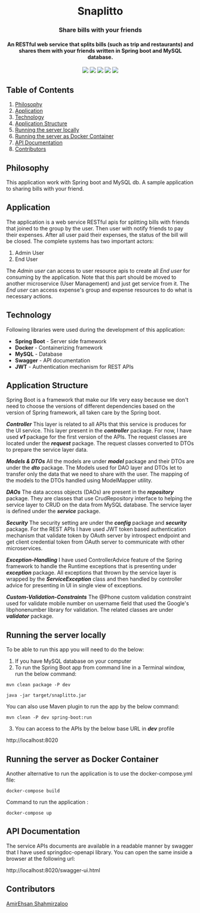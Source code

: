 <h1 align="center">
  <br>
  Snaplitto
  <br>
</h1>
<h3 align="center">Share bills with your friends</h3>
<h4 align="center">An RESTful web service that splits bills (such as trip and restaurants) and shares them with your friends written in Spring boot and MySQL database.</h4>
<p align="center">
    <a alt="Java">
        <img src="https://img.shields.io/badge/Java-v11-red.svg">
    </a>
    <a alt="Spring Boot">
        <img src="https://img.shields.io/badge/Spring%20Boot-v2.5.1-magenta.svg" />
    </a>
    <a alt="MySQL">
        <img src="https://img.shields.io/badge/MySQL-v8.0.23-white.svg" />
    </a>
    <a alt="Docker">
        <img src="https://img.shields.io/badge/Docker-v20-cyan.svg" />
    </a>
    <a alt="Swagger">
        <img src="https://img.shields.io/badge/Swagger-v3-blue.svg" />
    </a>
</p>

## Table of Contents ##
1. [Philosophy](#Philosophy)
2. [Application](#Application)
3. [Technology](#Technology)
4. [Application Structure](#Application-Structure)
5. [Running the server locally](#Running-the-server-locally)
6. [Running the server as Docker Container](#Running-the-server-as-Docker-Container)
7. [API Documentation](#API-Documentation)
8. [Contributors](#Contributors)

## Philosophy ##
This application work with Spring boot and MySQL db. A sample application to sharing bills with your friend.

## Application ##
The application is a web service RESTful apis for splitting bills with friends that joined to the group by the user. Then user with notify friends to pay their expenses. After all user paid their expenses, the status of the bill will be closed.
The complete systems has two important actors:

1. Admin User
2. End User

The _Admin user_ can access to user resource apis to create all _End user_ for consuming by the application. Note that this part should be moved to another microservice (User Management) and just get service from it.
The _End user_ can access expense's group and expense resources to do what is necessary actions.

## Technology ##
Following libraries were used during the development of this application:

- **Spring Boot** - Server side framework
- **Docker** - Containerizing framework
- **MySQL** - Database
- **Swagger** - API documentation
- **JWT** - Authentication mechanism for REST APIs

## Application Structure ##
Spring Boot is a framework that make our life very easy because we don't need to choose the versions of different dependencies based on the version of Spring framework, all taken care by the Spring boot.

**_Controller_**
This layer is related to all APIs that this service is produces for the UI service. This layer present in the **_controller_** package. For now, I have used **_v1_** package for the first version of the APIs. The request classes are located under the **_request_** package. The request classes converted to DTOs to prepare the service layer data. 

**_Models & DTOs_**
All the models are under **_model_** package and their DTOs are under the **_dto_** package. The Models used for DAO layer and DTOs let to transfer only the data that we need to share with the user. The mapping of the models to the DTOs handled using ModelMapper utility.

**_DAOs_**
The data access objects (DAOs) are present in the **_repository_** package. They are classes that use CrudRepository interface to helping the service layer to CRUD on the data from MySQL database. The service layer is defined under the **_service_** package.

**_Security_**
The security setting are under the **_config_** package and **_security_** package. For the REST APIs I have used JWT token based authentication mechanism that validate token by OAuth server by introspect endpoint and get client credential token from OAuth server to communicate with other microservices.

**_Exception-Handling_**
I have used ControllerAdvice feature of the Spring framework to handle the Runtime exceptions that is presenting under **_exception_** package. All exceptions that thrown by the service layer is wrapped by the **_ServiceException_** class and then handled by controller advice for presenting in UI in single view of exceptions.

**_Custom-Validation-Constraints_**
The @Phone custom validation constraint used for validate mobile number on username field that used the Google's libphonenumber library for validation. The related classes are under **_validator_** package.

## Running the server locally ##
To be able to run this app you will need to do the below:

1. If you have MySQL database on your computer
2. To run the Spring Boot app from command line in a Terminal window, run the below command:

```
mvn clean package -P dev
```

```
java -jar target/snaplitto.jar
```

You can also use Maven plugin to run the app by the below command:

```
mvn clean -P dev spring-boot:run
```

3. You can access to the APIs by the below base URL in **_dev_** profile

http://localhost:8020

## Running the server as Docker Container ##
Another alternative to run the application is to use the docker-compose.yml file:

```
docker-compose build
```

Command to run the application :

```
docker-compose up
```

## API Documentation ##
The service APIs documents are available in a readable manner by swagger that I have used springdoc-openapi library. You can open the same inside a browser at the following url:

http://localhost:8020/swagger-ui.html

## Contributors ##
[AmirEhsan Shahmirzaloo](https://linkedin.com/in/ehsan-shahmirzaloo)
